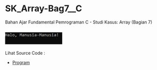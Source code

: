 # SK_Array-Bag7__C
Bahan Ajar Fundamental Pemrograman C - Studi Kasus: Array (Bagian 7)<br><br>
<img src="https://github.com/RizkyKhapidsyah/SK_Array-Bag7__C/blob/master/SK_Array-Bag7__C/Result/001.PNG"><br><br>
Lihat Source Code : <br>
- <a href="https://github.com/RizkyKhapidsyah/SK_Array-Bag7__C/blob/master/SK_Array-Bag7__C/Source.c">Program</a>

